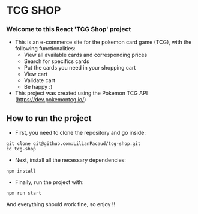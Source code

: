 # TCG SHOP

### Welcome to this React 'TCG Shop' project
- This is an e-commerce site for the pokemon card game (TCG), with the following functionalities:
  - View all available cards and corresponding prices
  - Search for specifics cards
  - Put the cards you need in your shopping cart
  - View cart
  - Validate cart
  - Be happy :)
- This project was created using the Pokemon TCG API (https://dev.pokemontcg.io/)

## How to run the project

- First, you need to clone the repository and go inside:
```
git clone git@github.com:LilianPacaud/tcg-shop.git
cd tcg-shop
```
- Next, install all the necessary dependencies:
```
npm install
```
- Finally, run the project with:
```
npm run start
```
And everything should work fine, so enjoy !!
